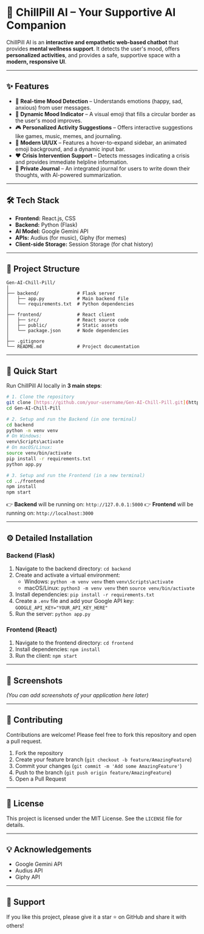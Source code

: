# 🧠 ChillPill AI – Your Supportive AI Companion

ChillPill AI is an **interactive and empathetic web-based chatbot** that provides **mental wellness support**. It detects the user's mood, offers **personalized activities**, and provides a safe, supportive space with a **modern, responsive UI**.

---

## ✨ Features

-   🧠 **Real-time Mood Detection** – Understands emotions (happy, sad, anxious) from user messages.
-   🙂 **Dynamic Mood Indicator** – A visual emoji that fills a circular border as the user's mood improves.
-   🎮 **Personalized Activity Suggestions** – Offers interactive suggestions like games, music, memes, and journaling.
-   🎨 **Modern UI/UX** – Features a hover-to-expand sidebar, an animated emoji background, and a dynamic input bar.
-   ❤️ **Crisis Intervention Support** – Detects messages indicating a crisis and provides immediate helpline information.
-   📓 **Private Journal** – An integrated journal for users to write down their thoughts, with AI-powered summarization.

---

## 🛠️ Tech Stack

-   **Frontend:** React.js, CSS
-   **Backend:** Python (Flask)
-   **AI Model:** Google Gemini API
-   **APIs:** Audius (for music), Giphy (for memes)
-   **Client-side Storage:** Session Storage (for chat history)

---

## 📂 Project Structure

```
Gen-AI-Chill-Pill/
│
├── backend/              # Flask server
│   ├── app.py            # Main backend file
│   └── requirements.txt  # Python dependencies
│
├── frontend/             # React client
│   ├── src/              # React source code
│   ├── public/           # Static assets
│   └── package.json      # Node dependencies
│
├── .gitignore
└── README.md             # Project documentation
```

---

## 🚀 Quick Start

Run ChillPill AI locally in **3 main steps**:

```bash
# 1. Clone the repository
git clone [https://github.com/your-username/Gen-AI-Chill-Pill.git](https://github.com/your-username/Gen-AI-Chill-Pill.git)
cd Gen-AI-Chill-Pill

# 2. Setup and run the Backend (in one terminal)
cd backend
python -m venv venv
# On Windows:
venv\Scripts\activate
# On macOS/Linux:
source venv/bin/activate
pip install -r requirements.txt
python app.py

# 3. Setup and run the Frontend (in a new terminal)
cd ../frontend
npm install
npm start
```

👉 **Backend** will be running on: `http://127.0.0.1:5000`
👉 **Frontend** will be running on: `http://localhost:3000`

---

## ⚙️ Detailed Installation

### **Backend (Flask)**

1.  Navigate to the backend directory:
    `cd backend`
2.  Create and activate a virtual environment:
    -   Windows: `python -m venv venv` then `venv\Scripts\activate`
    -   macOS/Linux: `python3 -m venv venv` then `source venv/bin/activate`
3.  Install dependencies:
    `pip install -r requirements.txt`
4.  Create a `.env` file and add your Google API key:
    `GOOGLE_API_KEY="YOUR_API_KEY_HERE"`
5.  Run the server:
    `python app.py`

### **Frontend (React)**

1.  Navigate to the frontend directory:
    `cd frontend`
2.  Install dependencies:
    `npm install`
3.  Run the client:
    `npm start`

---

## 📸 Screenshots

*(You can add screenshots of your application here later)*




---

## 🤝 Contributing

Contributions are welcome! Please feel free to fork this repository and open a pull request.

1.  Fork the repository
2.  Create your feature branch (`git checkout -b feature/AmazingFeature`)
3.  Commit your changes (`git commit -m 'Add some AmazingFeature'`)
4.  Push to the branch (`git push origin feature/AmazingFeature`)
5.  Open a Pull Request

---

## 📜 License

This project is licensed under the MIT License. See the `LICENSE` file for details.

---

## 💡 Acknowledgements

-   Google Gemini API
-   Audius API
-   Giphy API

---

## 🌟 Support

If you like this project, please give it a star ⭐ on GitHub and share it with others!
